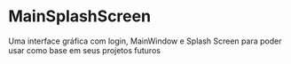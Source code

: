 # MainSplashScreen
Uma interface gráfica com login, MainWindow e Splash Screen para poder usar como base em seus projetos futuros 